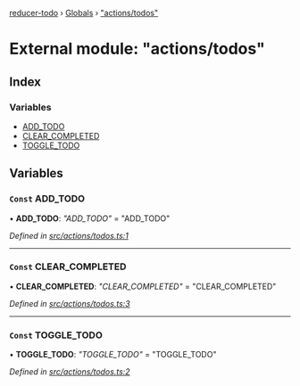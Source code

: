 [reducer-todo](../README.md) › [Globals](../globals.md) › ["actions/todos"](_actions_todos_.md)

# External module: "actions/todos"

## Index

### Variables

* [ADD_TODO](_actions_todos_.md#const-add_todo)
* [CLEAR_COMPLETED](_actions_todos_.md#const-clear_completed)
* [TOGGLE_TODO](_actions_todos_.md#const-toggle_todo)

## Variables

### `Const` ADD_TODO

• **ADD_TODO**: *"ADD_TODO"* = "ADD_TODO"

*Defined in [src/actions/todos.ts:1](https://github.com/fwesss/reducer-todo/blob/24fbc8d/reducer-todo/src/actions/todos.ts#L1)*

___

### `Const` CLEAR_COMPLETED

• **CLEAR_COMPLETED**: *"CLEAR_COMPLETED"* = "CLEAR_COMPLETED"

*Defined in [src/actions/todos.ts:3](https://github.com/fwesss/reducer-todo/blob/24fbc8d/reducer-todo/src/actions/todos.ts#L3)*

___

### `Const` TOGGLE_TODO

• **TOGGLE_TODO**: *"TOGGLE_TODO"* = "TOGGLE_TODO"

*Defined in [src/actions/todos.ts:2](https://github.com/fwesss/reducer-todo/blob/24fbc8d/reducer-todo/src/actions/todos.ts#L2)*
